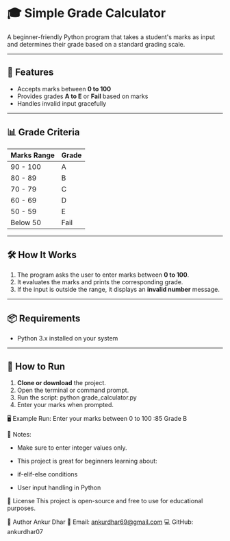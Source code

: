 # 🎓 Simple Grade Calculator

A beginner-friendly Python program that takes a student's marks as input and determines their grade based on a standard grading scale.

---

## 📜 Features

- Accepts marks between **0 to 100**
- Provides grades **A to E** or **Fail** based on marks
- Handles invalid input gracefully

---

## 📊 Grade Criteria

| Marks Range | Grade  |
|-------------|--------|
| 90 - 100    | A      |
| 80 - 89     | B      |
| 70 - 79     | C      |
| 60 - 69     | D      |
| 50 - 59     | E      |
| Below 50    | Fail   |

---

## 🛠 How It Works

1. The program asks the user to enter marks between **0 to 100**.
2. It evaluates the marks and prints the corresponding grade.
3. If the input is outside the range, it displays an **invalid number** message.

---

## 📦 Requirements
- Python 3.x installed on your system

---

## 🚀 How to Run

1. **Clone or download** the project.
2. Open the terminal or command prompt.
3. Run the script:
   python grade_calculator.py
4. Enter your marks when prompted.


🖥 Example Run:
Enter your marks between 0 to 100 :85
Grade B


📌 Notes:

- Make sure to enter integer values only.

- This project is great for beginners learning about:

- if-elif-else conditions

- User input handling in Python


📄 License
This project is open-source and free to use for educational purposes.

👤 Author
Ankur Dhar
📧 Email: ankurdhar69@gmail.com
💻 GitHub: ankurdhar07